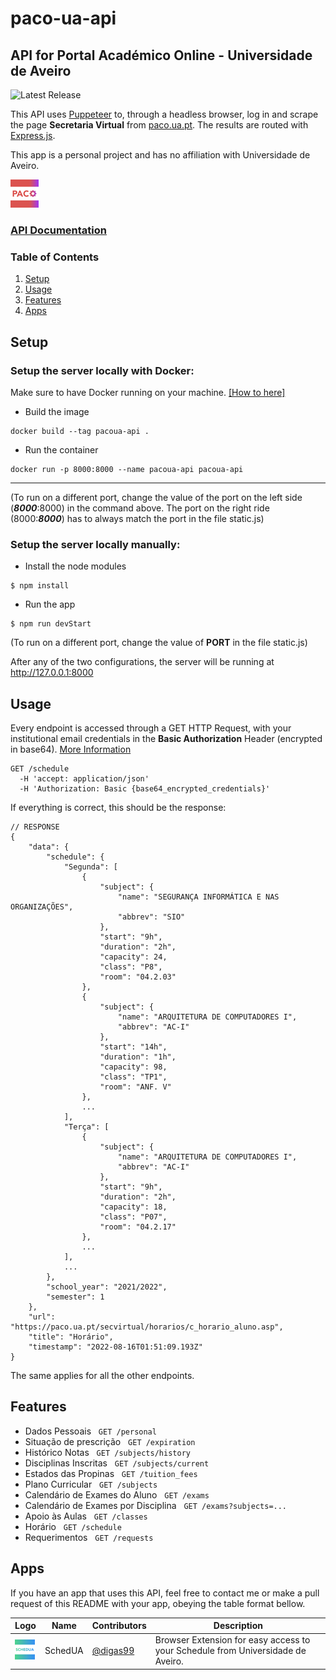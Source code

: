 # paco-ua-api

## API for Portal Académico Online - Universidade de Aveiro

![Latest Release](https://img.shields.io/github/v/release/digas99/paco-ua-api?label=Latest%20Version)

This API uses [Puppeteer](https://pptr.dev/) to, through a headless browser, log in and scrape the page **Secretaria Virtual** from [paco.ua.pt](https://paco.ua.pt). The results are routed with [Express.js](https://expressjs.com/).

This app is a personal project and has no affiliation with Universidade de Aveiro.

![logo](/public/paco-api-logo-45.png)

### [API Documentation](docs/README.md)

### Table of Contents

1. [Setup](#setup)
1. [Usage](#usage)
1. [Features](#features)
1. [Apps](#apps)

## Setup

### Setup the server locally with Docker:

Make sure to have Docker running on your machine. [[How to here]](https://www.digitalocean.com/community/tutorials/how-to-install-and-use-docker-on-ubuntu-18-04)

- Build the image

```
docker build --tag pacoua-api .
```

- Run the container

```
docker run -p 8000:8000 --name pacoua-api pacoua-api
```

---

(To run on a different port, change the value of the port on the left side (***8000***:8000) in the command above. The port on the right ride (8000:***8000***) has to always match the port in the file static.js)

### Setup the server locally manually:

- Install the node modules

```
$ npm install
```

- Run the app

```
$ npm run devStart
```

(To run on a different port, change the value of **PORT** in the file static.js)

After any of the two configurations, the server will be running at http://127.0.0.1:8000

## Usage

Every endpoint is accessed through a GET HTTP Request, with your institutional email credentials in the **Basic Authorization** Header (encrypted in base64). [More Information](https://en.wikipedia.org/wiki/Basic_access_authentication#:~:text=password%20(see%20below).-,Client%20side,-%5Bedit%5D)

```shell
GET /schedule
  -H 'accept: application/json'
  -H 'Authorization: Basic {base64_encrypted_credentials}'
```

If everything is correct, this should be the response:

```json5
// RESPONSE
{
    "data": {
        "schedule": {
            "Segunda": [
                {
                    "subject": {
                        "name": "SEGURANÇA INFORMÁTICA E NAS ORGANIZAÇÕES",
                        "abbrev": "SIO"
                    },
                    "start": "9h",
                    "duration": "2h",
                    "capacity": 24,
                    "class": "P8",
                    "room": "04.2.03"
                },
                {
                    "subject": {
                        "name": "ARQUITETURA DE COMPUTADORES I",
                        "abbrev": "AC-I"
                    },
                    "start": "14h",
                    "duration": "1h",
                    "capacity": 98,
                    "class": "TP1",
                    "room": "ANF. V"
                },
                ...
            ],
            "Terça": [
                {
                    "subject": {
                        "name": "ARQUITETURA DE COMPUTADORES I",
                        "abbrev": "AC-I"
                    },
                    "start": "9h",
                    "duration": "2h",
                    "capacity": 18,
                    "class": "P07",
                    "room": "04.2.17"
                },
                ...
            ],
            ...
        },
        "school_year": "2021/2022",
        "semester": 1
    },
    "url": "https://paco.ua.pt/secvirtual/horarios/c_horario_aluno.asp",
    "title": "Horário",
    "timestamp": "2022-08-16T01:51:09.193Z"
}
```

The same applies for all the other endpoints.

## Features

- Dados Pessoais &nbsp;&nbsp;`GET /personal`
- Situação de prescrição &nbsp;&nbsp;`GET /expiration`
- Histórico Notas &nbsp;&nbsp;`GET /subjects/history`
- Disciplinas Inscritas &nbsp;&nbsp;`GET /subjects/current`
- Estados das Propinas &nbsp;&nbsp;`GET /tuition_fees`
- Plano Curricular &nbsp;&nbsp;`GET /subjects`
- Calendário de Exames do Aluno &nbsp;&nbsp;`GET /exams`
- Calendário de Exames por Disciplina &nbsp;&nbsp;`GET /exams?subjects=...`
- Apoio às Aulas &nbsp;&nbsp;`GET /classes`
- Horário &nbsp;&nbsp;`GET /schedule`
- Requerimentos &nbsp;&nbsp;```GET /requests```

## Apps

If you have an app that uses this API, feel free to contact me or make a pull request of this README with your app, obeying the table format bellow.

| Logo | Name | Contributors | Description |
| ----- | ----- | ----- | ----- |
| <img width="32px" src="https://github.com/digas99/schedule-ua/blob/main/images/logo_32x32.png"></img> | SchedUA | [@digas99](https://github.com/digas99) | Browser Extension for easy access to your Schedule from Universidade de Aveiro. |
